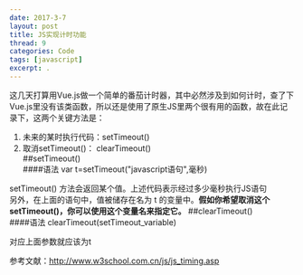 ```yaml
---
date: 2017-3-7
layout: post
title: JS实现计时功能
thread: 9
categories: Code
tags: [javascript]
excerpt: .
---
```


这几天打算用Vue.js做一个简单的番茄计时器，其中必然涉及到如何计时，查了下Vue.js里没有该类函数，所以还是使用了原生JS里两个很有用的函数，故在此记录下，这两个关键方法是：   

1. 未来的某时执行代码：setTimeout()     
2. 取消setTimeout()： clearTimeout()     
##setTimeout()  
####语法
    var t=setTimeout("javascript语句",毫秒)  
  
setTimeout() 方法会返回某个值。上述代码表示经过多少毫秒执行JS语句    
另外，在上面的语句中，值被储存在名为 t 的变量中。**假如你希望取消这个 setTimeout()，你可以使用这个变量名来指定它。**
##clearTimeout()   
####语法
    clearTimeout(setTimeout_variable)   
    
对应上面参数就应该为t

参考文献：http://www.w3school.com.cn/js/js_timing.asp

